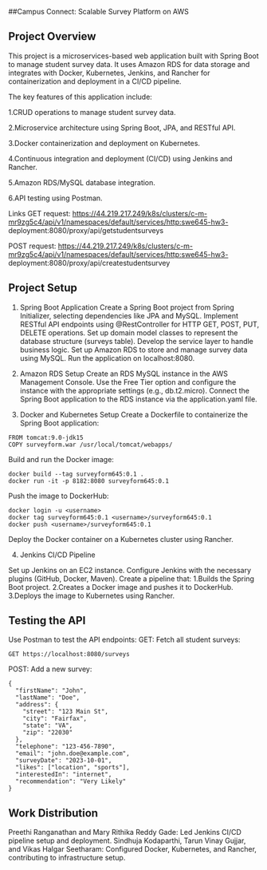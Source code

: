 ##Campus Connect: Scalable Survey Platform on AWS

## Project Overview
This project is a microservices-based web application built with Spring Boot to manage student survey data. It uses Amazon RDS for data storage and integrates with Docker, Kubernetes, Jenkins, and Rancher for containerization and deployment in a CI/CD pipeline.

The key features of this application include:

1.CRUD operations to manage student survey data.

2.Microservice architecture using Spring Boot, JPA, and RESTful API.

3.Docker containerization and deployment on Kubernetes.

4.Continuous integration and deployment (CI/CD) using Jenkins and Rancher.

5.Amazon RDS/MySQL database integration.

6.API testing using Postman.

Links
GET request:
https://44.219.217.249/k8s/clusters/c-m-mr9zg5c4/api/v1/namespaces/default/services/http:swe645-hw3-
deployment:8080/proxy/api/getstudentsurveys

POST request:
https://44.219.217.249/k8s/clusters/c-m-mr9zg5c4/api/v1/namespaces/default/services/http:swe645-hw3-
deployment:8080/proxy/api/createstudentsurvey

## Project Setup

1. Spring Boot Application
Create a Spring Boot project from Spring Initializer, selecting dependencies like JPA and MySQL.
Implement RESTful API endpoints using @RestController for HTTP GET, POST, PUT, DELETE operations.
Set up domain model classes to represent the database structure (surveys table).
Develop the service layer to handle business logic.
Set up Amazon RDS to store and manage survey data using MySQL.
Run the application on localhost:8080.

3. Amazon RDS Setup
Create an RDS MySQL instance in the AWS Management Console.
Use the Free Tier option and configure the instance with the appropriate settings (e.g., db.t2.micro).
Connect the Spring Boot application to the RDS instance via the application.yaml file.

5. Docker and Kubernetes Setup
Create a Dockerfile to containerize the Spring Boot application:
```
FROM tomcat:9.0-jdk15
COPY surveyform.war /usr/local/tomcat/webapps/
```
Build and run the Docker image:
```
docker build --tag surveyform645:0.1 .
docker run -it -p 8182:8080 surveyform645:0.1
```

Push the image to DockerHub:
```
docker login -u <username>
docker tag surveyform645:0.1 <username>/surveyform645:0.1
docker push <username>/surveyform645:0.1
```

Deploy the Docker container on a Kubernetes cluster using Rancher.

4. Jenkins CI/CD Pipeline
   
Set up Jenkins on an EC2 instance.
Configure Jenkins with the necessary plugins (GitHub, Docker, Maven).
Create a pipeline that:
  1.Builds the Spring Boot project.
  2.Creates a Docker image and pushes it to DockerHub.
  3.Deploys the image to Kubernetes using Rancher.

  ## Testing the API
Use Postman to test the API endpoints:
GET: Fetch all student surveys:
```
GET https://localhost:8080/surveys
```
POST: Add a new survey:

```
{
  "firstName": "John",
  "lastName": "Doe",
  "address": {
    "street": "123 Main St",
    "city": "Fairfax",
    "state": "VA",
    "zip": "22030"
  },
  "telephone": "123-456-7890",
  "email": "john.doe@example.com",
  "surveyDate": "2023-10-01",
  "likes": ["location", "sports"],
  "interestedIn": "internet",
  "recommendation": "Very Likely"
}
```

## Work Distribution
Preethi Ranganathan and Mary Rithika Reddy Gade: Led Jenkins CI/CD pipeline setup and deployment.
Sindhuja Kodaparthi, Tarun Vinay Gujjar, and Vikas Halgar Seetharam: Configured Docker, Kubernetes, and Rancher, contributing to infrastructure setup.

